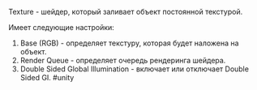 Texture - шейдер, который заливает объект постоянной текстурой.

Имеет следующие настройки:
1. Base (RGB) - определяет текстуру, которая будет наложена на объект.
2. Render Queue - определяет очередь рендеринга шейдера.
3. Double Sided Global Illumination - включает или отключает Double Sided GI.
#unity 